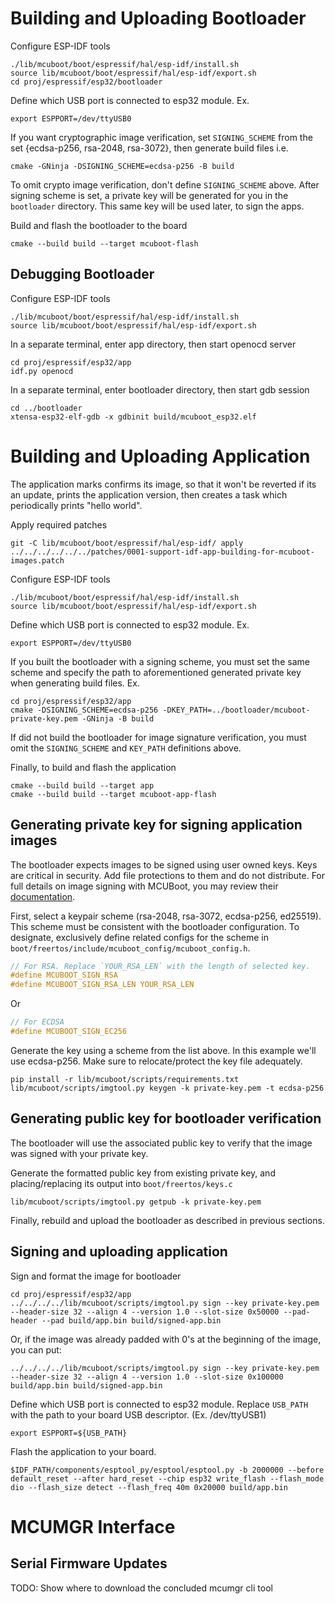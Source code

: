 # Building and Uploading Bootloader
Configure ESP-IDF tools
```console
./lib/mcuboot/boot/espressif/hal/esp-idf/install.sh
source lib/mcuboot/boot/espressif/hal/esp-idf/export.sh
cd proj/espressif/esp32/bootloader
```

Define which USB port is connected to esp32 module. Ex.
```console
export ESPPORT=/dev/ttyUSB0
```

If you want cryptographic image verification, set `SIGNING_SCHEME` from the set {ecdsa-p256, rsa-2048, rsa-3072}, then generate build files i.e.
```console
cmake -GNinja -DSIGNING_SCHEME=ecdsa-p256 -B build
```
To omit crypto image verification, don't define `SIGNING_SCHEME` above. After signing scheme is set, a private key will be generated for you in the `bootloader` directory. This same key will be used later, to sign the apps.

Build and flash the bootloader to the board
```console
cmake --build build --target mcuboot-flash
```

## Debugging Bootloader
Configure ESP-IDF tools
```console
./lib/mcuboot/boot/espressif/hal/esp-idf/install.sh
source lib/mcuboot/boot/espressif/hal/esp-idf/export.sh
```

In a separate terminal, enter app directory, then start openocd server
```console
cd proj/espressif/esp32/app
idf.py openocd
```

In a separate terminal, enter bootloader directory, then start gdb session
```console
cd ../bootloader
xtensa-esp32-elf-gdb -x gdbinit build/mcuboot_esp32.elf
```

# Building and Uploading Application
The application marks confirms its image, so that it won't be reverted if its an update, prints the application version, then creates a task which periodically prints "hello world".

Apply required patches
```
git -C lib/mcuboot/boot/espressif/hal/esp-idf/ apply ../../../../../../patches/0001-support-idf-app-building-for-mcuboot-images.patch
```

Configure ESP-IDF tools
```console
./lib/mcuboot/boot/espressif/hal/esp-idf/install.sh
source lib/mcuboot/boot/espressif/hal/esp-idf/export.sh
```

Define which USB port is connected to esp32 module. Ex.
```console
export ESPPORT=/dev/ttyUSB0
```

If you built the bootloader with a signing scheme, you must set the same scheme and specify the path to aforementioned generated private key when generating build files. Ex.
```console
cd proj/espressif/esp32/app
cmake -DSIGNING_SCHEME=ecdsa-p256 -DKEY_PATH=../bootloader/mcuboot-private-key.pem -GNinja -B build
```
If did not build the bootloader for image signature verification, you must omit the `SIGNING_SCHEME` and `KEY_PATH` definitions above.

Finally, to build and flash the application
```
cmake --build build --target app
cmake --build build --target mcuboot-app-flash
```

## Generating private key for signing application images
The bootloader expects images to be signed using user owned keys. Keys are critical in security. Add file protections to them
and do not distribute. For full details on image signing with MCUBoot, you may review their [documentation](https://github.com/mcu-tools/mcuboot/blob/main/docs/imgtool.md).

First, select a keypair scheme (rsa-2048, rsa-3072, ecdsa-p256, ed25519). This scheme must be consistent with the bootloader configuration. To designate, exclusively define related configs for the scheme in `boot/freertos/include/mcuboot_config/mcuboot_config.h`.
```c
// For RSA. Replace `YOUR_RSA_LEN` with the length of selected key.
#define MCUBOOT_SIGN_RSA
#define MCUBOOT_SIGN_RSA_LEN YOUR_RSA_LEN
```
Or
```c
// For ECDSA
#define MCUBOOT_SIGN_EC256
```

Generate the key using a scheme from the list above. In this example we'll use ecdsa-p256. Make sure to relocate/protect the key file adequately.
```console
pip install -r lib/mcuboot/scripts/requirements.txt
lib/mcuboot/scripts/imgtool.py keygen -k private-key.pem -t ecdsa-p256
```
## Generating public key for bootloader verification
The bootloader will use the associated public key to verify that the image was signed with your private key.

Generate the formatted public key from existing private key, and placing/replacing its output into `boot/freertos/keys.c`
```console
lib/mcuboot/scripts/imgtool.py getpub -k private-key.pem 
```

Finally, rebuild and upload the bootloader as described in previous sections.

## Signing and uploading application
Sign and format the image for bootloader
```console
cd proj/espressif/esp32/app
../../../../lib/mcuboot/scripts/imgtool.py sign --key private-key.pem --header-size 32 --align 4 --version 1.0 --slot-size 0x50000 --pad-header --pad build/app.bin build/signed-app.bin
```
Or, if the image was already padded with 0's at the beginning of the image, you can put:
```
../../../../lib/mcuboot/scripts/imgtool.py sign --key private-key.pem --header-size 32 --align 4 --version 1.0 --slot-size 0x100000 build/app.bin build/signed-app.bin
```

Define which USB port is connected to esp32 module. Replace `USB_PATH` with the path to your board USB descriptor. (Ex. /dev/ttyUSB1)
```console
export ESPPORT=${USB_PATH}
```

Flash the application to your board.
```console
$IDF_PATH/components/esptool_py/esptool/esptool.py -b 2000000 --before default_reset --after hard_reset --chip esp32 write_flash --flash_mode dio --flash_size detect --flash_freq 40m 0x20000 build/app.bin
```


# MCUMGR Interface

## Serial Firmware Updates
TODO: Show where to download the concluded mcumgr cli tool 
